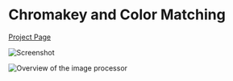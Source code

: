 # Chromakey and Color Matching

[Project Page](https://rmichels.com/chromakeyAndColorMatching)

![Screenshot](https://rmichels.com/assets/img/chromakeyAndColorMatching.jpg "Screenshot")

![Overview of the image processor](https://rmichels.com/assets/img/chromakeyAndColorMatching/overview.jpg "Overview of the image processor")
